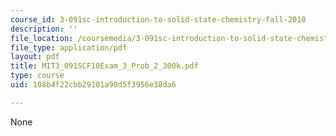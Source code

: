 ```yaml
---
course_id: 3-091sc-introduction-to-solid-state-chemistry-fall-2010
description: ''
file_location: /coursemedia/3-091sc-introduction-to-solid-state-chemistry-fall-2010/108b4f22cbb29101a98d5f3956e38da6_MIT3_091SCF10Exam_3_Prob_2_300k.pdf
file_type: application/pdf
layout: pdf
title: MIT3_091SCF10Exam_3_Prob_2_300k.pdf
type: course
uid: 108b4f22cbb29101a98d5f3956e38da6

---
```

None